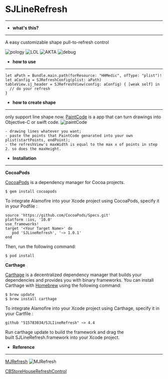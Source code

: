 # SJLineRefresh
***
- **what's this?**
***
A easy customizable shape pull-to-refresh control

![pology](./polygon.gif)
![LOL](./LOL.gif)
![AKTA](./AKTA.gif)
![debug](./debug.gif)

- **how to use**
***
```
let aPath = Bundle.main.path(forResource: "HHMedic", ofType: "plist")!
let aConfig = SJRefreshConfig(plist: aPath)
tableView.sj_header = SJRefreshView(config: aConfig) { [weak self] in
  // do your refresh
}

```

- **how to create shape**
***
only support line shape now.
[PaintCode](https://www.paintcodeapp.com) is a app that can turn drawings into Objective-C or swift code.
![paintCode](./paintCode.png)

```
- drawing lines whatever you want;
- paste the points that PaintCode genarated into your own plist(startPoints, endPoint);
- the refreshView's maxWidth is equal to the max x of points in step 2. so does the maxHeight.
```

- **Installation**
***
**CocoaPods**

[CocoaPods](http://cocoapods.org/) is a dependency manager for Cocoa projects.
```
$ gem install cocoapods
```

To integrate Alamofire into your Xcode project using CocoaPods, specify it in your Podfile
:
```
source 'https://github.com/CocoaPods/Specs.git'
platform :ios, '10.0'
use_frameworks!
target '<Your Target Name>' do
   pod 'SJLineRefresh', '~> 1.0.1'
end
```
Then, run the following command:
```
$ pod install
```

**Carthage**

[Carthage](https://github.com/Carthage/Carthage) is a decentralized dependency manager that builds your dependencies and provides you with binary frameworks.
You can install Carthage with [Homebrew](http://brew.sh/) using the following command:
```
$ brew update
$ brew install carthage
```
To integrate Alamofire into your Xcode project using Carthage, specify it in your Cartfile :
```
github "515783034/SJLIineRefresh" ~> 4.4
```
Run carthage update to build the framework and drag the built SJLineRefresh.framework into your Xcode project.

- **Reference**
***
[MJRefresh](https://github.com/CoderMJLee/MJRefresh)
![MJRefresh](https://camo.githubusercontent.com/e220e4bb5a8c28e1b14927253ffb67086cc2ab65/687474703a2f2f696d616765732e636e6974626c6f672e636f6d2f626c6f67323031352f3439373237392f3230313530352f3035313030343439323034333338352e706e67)

[CBStoreHouseRefreshControl](https://github.com/coolbeet/CBStoreHouseRefreshControl)
